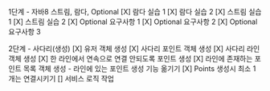 1단계 - 자바8 스트림, 람다, Optional
[X] 람다 실습 1
[X] 람다 실습 2
[X] 스트림 실습 1
[X] 스트림 실습 2
[X] Optional 요구사항 1
[X] Optional 요구사항 2
[X] Optional 요구사항 3

2단계 - 사다리(생성)
[X] 유저 객체 생성
[X] 사다리 포인트 객체 생성
[X] 사다리 라인 객체 생성
[X] 한 라인에서 연속으로 연결 안되도록 포인트 생성
[X] 라인에 존재하는 포인트 목록 객체 생성 - 라인에 있는 포인트 생성 기능 옮기기
[X] Points 생성시 최소 1개는 연결시키기
[] 서비스 로직 작업